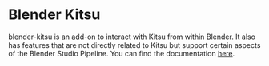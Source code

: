 # Blender Kitsu
blender-kitsu is an add-on to interact with Kitsu from within Blender. It also has features that are not directly related to Kitsu but support certain aspects of the Blender Studio Pipeline. You can find the documentation [here](https://studio.blender.org/tools/addons/blender_kitsu).